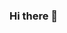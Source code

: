 ### Hi there 👋

<!--
**vign2020/vign2020** is a ✨ _special_ ✨ repository because its `README.md` (this file) appears on your GitHub profile.

Here are some ideas to get you started:

- 🔭 I’m currently working on music information retrival using deep learning
- 🌱 I’m currently learning neural networks
- 🤔 I’m looking for help with understanding audio proecessing and blockhain 
- 📫 How to reach me: Instagram-@Vi_gnesh1092
- 😄 Pronouns: He/His
- ⚡ Fun fact: I can type at 80WPM
-->
 
